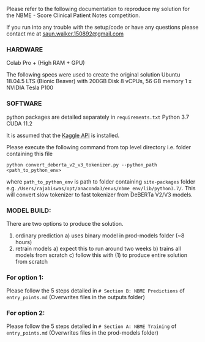 Please refer to the following documentation to reproduce my solution for the NBME - Score Clinical Patient Notes competition.

If you run into any trouble with the setup/code or have any questions please contact me at saun.walker.150892@gmail.com

### HARDWARE

Colab Pro + (High RAM + GPU)

The following specs were used to create the original solution
Ubuntu 18.04.5 LTS (Bionic Beaver) with 200GB Disk
8 vCPUs, 56 GB memory
1 x NVIDIA Tesla P100

### SOFTWARE

python packages are detailed separately in `requirements.txt`
Python 3.7
CUDA 11.2

It is assumed that the [Kaggle API](https://github.com/Kaggle/kaggle-api) is installed.

Please execute the following command from top level directory i.e. folder containing this file

```
python convert_deberta_v2_v3_tokenizer.py --python_path <path_to_python_env>
```

where `path_to_python_env` is path to folder containing `site-packages` folder e.g.
`/Users/rajabiswas/opt/anaconda3/envs/nbme_env/lib/python3.7/`. This will convert slow tokenizer to fast tokenizer from DeBERTa V2/V3 models.

### MODEL BUILD:

There are two options to produce the solution.

1. ordinary prediction
   a) uses binary model in prod-models folder (~8 hours)
2. retrain models
   a) expect this to run around two weeks
   b) trains all models from scratch
   c) follow this with (1) to produce entire solution from scratch

### For option 1:

Please follow the 5 steps detailed in `# Section B: NBME Predictions` of `entry_points.md`
(Overwrites files in the outputs folder)

### For option 2:

Please follow the 5 steps detailed in `# Section A: NBME Training` of `entry_points.md`
(Overwrites files in the prod-models folder)
